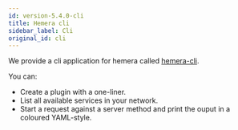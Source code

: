 ```yaml
---
id: version-5.4.0-cli
title: Hemera cli
sidebar_label: Cli
original_id: cli
---
```


We provide a cli application for hemera called [hemera-cli](https://github.com/hemerajs/hemera-cli).

You can:

* Create a plugin with a one-liner.
* List all available services in your network.
* Start a request against a server method and print the ouput in a coloured YAML-style.
